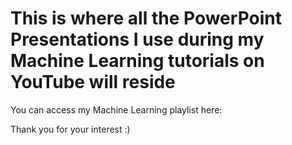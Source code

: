 <h1>This is where all the PowerPoint Presentations I use during my Machine Learning tutorials on YouTube will reside</h1>

You can access my Machine Learning playlist here: <a href="https://www.youtube.com/playlist?list=PLlg4M31xJeYa7XcJZWypot8l7R-0E65Ls"> </a>

Thank you for your interest :)
